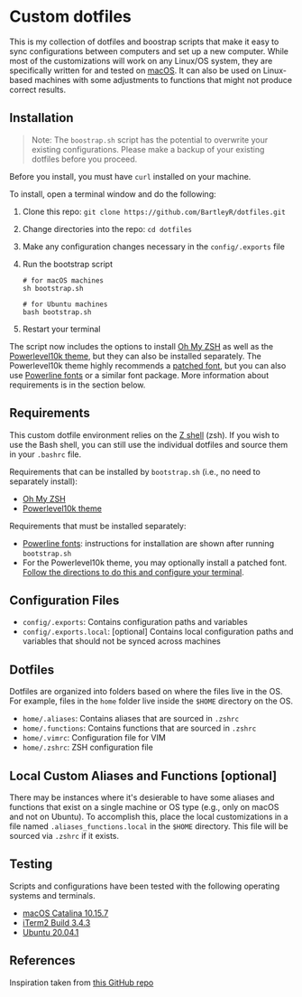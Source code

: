# Custom dotfiles
This is my collection of dotfiles and boostrap scripts that make it easy to sync configurations between computers and set up a new computer. While most of the customizations will work on any Linux/OS system, they are specifically written for and tested on [macOS](https://www.apple.com/macos/). It can also be used on Linux-based machines with some adjustments to functions that might not produce correct results.

## Installation
> Note: The `boostrap.sh` script has the potential to overwrite your existing configurations. Please make a backup of your existing dotfiles before you proceed.

Before you install, you must have `curl` installed on your machine.

To install, open a terminal window and do the following:

1. Clone this repo: `git clone https://github.com/BartleyR/dotfiles.git`
2. Change directories into the repo: `cd dotfiles`
3. Make any configuration changes necessary in the `config/.exports` file
4. Run the bootstrap script

	```
	# for macOS machines
	sh bootstrap.sh
	
	# for Ubuntu machines
	bash bootstrap.sh
	```
5. Restart your terminal

The script now includes the options to install [Oh My ZSH](https://ohmyz.sh) as well as the [Powerlevel10k theme](https://github.com/romkatv/powerlevel10k), but they can also be installed separately. The Powerlevel10k theme highly recommends a [patched font](https://github.com/romkatv/powerlevel10k#meslo-nerd-font-patched-for-powerlevel10k), but you can also use [Powerline fonts](https://github.com/powerline/fonts) or a similar font package. More information about requirements is in the section below.

## Requirements
This custom dotfile environment relies on the [Z shell](https://en.wikipedia.org/wiki/Z_shell) (zsh). If you wish to use the Bash shell, you can still use the individual dotfiles and source them in your `.bashrc` file. 

Requirements that can be installed by `bootstrap.sh` (i.e., no need to separately install):

* [Oh My ZSH](https://ohmyz.sh)
* [Powerlevel10k theme](https://github.com/romkatv/powerlevel10k)

Requirements that must be installed separately:

* [Powerline fonts](https://github.com/powerline/fonts): instructions for installation are shown after running `bootstrap.sh`
* For the Powerlevel10k theme, you may optionally install a patched font. [Follow the directions to do this and configure your terminal](https://github.com/romkatv/powerlevel10k#meslo-nerd-font-patched-for-powerlevel10k).

## Configuration Files
- `config/.exports`: Contains configuration paths and variables
- `config/.exports.local`: [optional] Contains local configuration paths and variables that should not be synced across machines

## Dotfiles
Dotfiles are organized into folders based on where the files live in the OS. For example, files in the `home` folder live inside the `$HOME` directory on the OS.

- `home/.aliases`: Contains aliases that are sourced in `.zshrc`
- `home/.functions`: Contains functions that are sourced in `.zshrc`
- `home/.vimrc`: Configuration file for VIM
- `home/.zshrc`: ZSH configuration file

## Local Custom Aliases and Functions [optional]
There may be instances where it's desierable to have some aliases and functions that exist on a single machine or OS type (e.g., only on macOS and not on Ubuntu). To accomplish this, place the local customizations in a file named `.aliases_functions.local` in the `$HOME` directory. This file will be sourced via `.zshrc` if it exists.

## Testing
Scripts and configurations have been tested with the following operating systems and terminals.

* [macOS Catalina 10.15.7](https://support.apple.com/en-us/HT210642) 
* [iTerm2 Build 3.4.3](https://iterm2.com)
* [Ubuntu 20.04.1](https://wiki.ubuntu.com/FocalFossa/ReleaseNotes/ChangeSummary/20.04.1)

## References
Inspiration taken from [this GitHub repo](https://github.com/ajmalsiddiqui/dotfiles)
